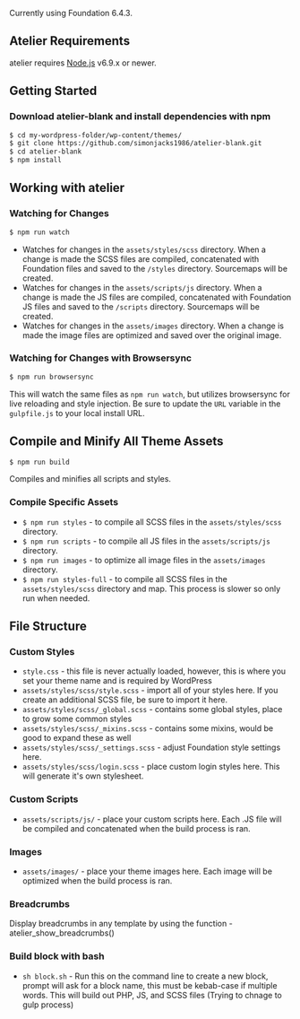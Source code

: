 Currently using Foundation 6.4.3.

## Atelier Requirements
atelier requires [Node.js](https://nodejs.org) v6.9.x or newer.

## Getting Started 
### Download atelier-blank and install dependencies with npm 
```bash
$ cd my-wordpress-folder/wp-content/themes/
$ git clone https://github.com/simonjacks1986/atelier-blank.git
$ cd atelier-blank
$ npm install
```

## Working with atelier
### Watching for Changes
```bash
$ npm run watch
```
* Watches for changes in the `assets/styles/scss` directory. When a change is made the SCSS files are compiled, concatenated with Foundation files and saved to the `/styles` directory. Sourcemaps will be created.
* Watches for changes in the `assets/scripts/js` directory. When a change is made the JS files are compiled, concatenated with Foundation JS files and saved to the `/scripts` directory. Sourcemaps will be created.
* Watches for changes in the `assets/images` directory. When a change is made the image files are optimized and saved over the original image.

### Watching for Changes with Browsersync
```bash
$ npm run browsersync
```
This will watch the same files as `npm run watch`, but utilizes browsersync for live reloading and style injection. Be sure to update the `URL` variable in the `gulpfile.js` to your local install URL. 

## Compile and Minify All Theme Assets
```bash
$ npm run build
```
Compiles and minifies all scripts and styles.

### Compile Specific Assets
* `$ npm run styles` - to compile all SCSS files in the `assets/styles/scss` directory.
* `$ npm run scripts` - to compile all JS files in the `assets/scripts/js` directory.
* `$ npm run images` - to optimize all image files in the `assets/images` directory.
* `$ npm run styles-full` - to compile all SCSS files in the `assets/styles/scss` directory and map. This process is slower so only run when needed.

## File Structure 

### Custom Styles
* `style.css` - this file is never actually loaded, however, this is where you set your theme name and is required by WordPress
* `assets/styles/scss/style.scss` - import all of your styles here. If you create an additional SCSS file, be sure to import it here.
* `assets/styles/scss/_global.scss` - contains some global styles, place to grow some common styles
* `assets/styles/scss/_mixins.scss` - contains some mixins, would be good to expand these as well
* `assets/styles/scss/_settings.scss` - adjust Foundation style settings here.
* `assets/styles/scss/login.scss` - place custom login styles here. This will generate it's own stylesheet.
### Custom Scripts
* `assets/scripts/js/` - place your custom scripts here. Each .JS file will be compiled and concatenated when the build process is ran.

### Images
* `assets/images/` - place your theme images here. Each image will be optimized when the build process is ran.

### Breadcrumbs
Display breadcrumbs in any template by using the function - atelier_show_breadcrumbs()


### Build block with bash
* `sh block.sh` - Run this on the command line to create a new block, prompt will ask for a block name, this must be kebab-case if multiple words. This will build out PHP, JS, and SCSS files (Trying to chnage to gulp process)